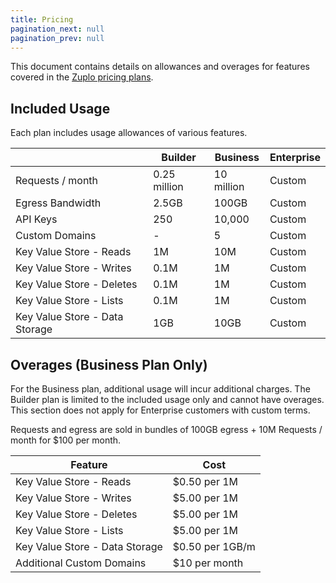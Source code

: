 ```yaml
---
title: Pricing
pagination_next: null
pagination_prev: null
---
```


This document contains details on allowances and overages for features covered in the [Zuplo pricing plans](https://zuplo.com/pricing).

## Included Usage

Each plan includes usage allowances of various features.

|                                   | **Builder**  | **Business** | **Enterprise** |
| --------------------------------- | ------------ | ------------ | -------------- |
| Requests / month                  | 0.25 million | 10 million   | Custom         |
| Egress Bandwidth                  | 2.5GB        | 100GB        | Custom         |
| API Keys                          | 250          | 10,000       | Custom         |
| Custom Domains                    | -            | 5            | Custom         |
| Key Value Store - Reads           | 1M           | 10M          | Custom         |
| Key Value Store - Writes          | 0.1M         | 1M           | Custom         |
| Key Value Store - Deletes         | 0.1M         | 1M           | Custom         |
| Key Value Store - Lists           | 0.1M         | 1M           | Custom         |
| Key Value Store - Data Storage    | 1GB          | 10GB         | Custom         |

## Overages (Business Plan Only)

For the Business plan, additional usage will incur additional charges. The Builder plan is limited to the included usage only and cannot have overages. This section does not apply for Enterprise customers with custom terms.

Requests and egress are sold in bundles of 100GB egress + 10M Requests / month for $100 per month.

| **Feature**                    | **Cost**        |
| ------------------------------ | --------------- |
| Key Value Store - Reads        | $0.50 per 1M    |
| Key Value Store - Writes       | $5.00 per 1M   |
| Key Value Store - Deletes      | $5.00 per 1M   |
| Key Value Store - Lists        | $5.00 per 1M   |
| Key Value Store - Data Storage | $0.50 per 1GB/m |
| Additional Custom Domains      | $10 per month   |
